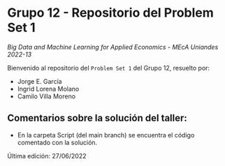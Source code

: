 # Grupo 12 - Repositorio del Problem Set 1

*Big Data and Machine Learning for Applied Economics - MEcA Uniandes 2022-13*

Bienvenido al repositorio del `Problem Set 1` del Grupo 12, resuelto por:

- Jorge E. García
- Ingrid Lorena Molano
- Camilo Villa Moreno

## Comentarios sobre la solución del taller:

- En la carpeta Script (del main branch) se encuentra el código comentado con la solución.


Última edición: 27/06/2022
